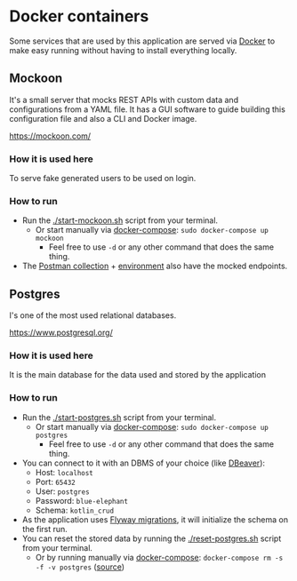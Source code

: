 # Docker containers
Some services that are used by this application are served via [Docker](https://www.docker.com/) to make easy
running without having to install everything locally.

## Mockoon
It's a small server that mocks REST APIs with custom data and configurations from a YAML file.
It has a GUI software to guide building this configuration file and also a CLI and Docker image.

https://mockoon.com/

### How it is used here
To serve fake generated users to be used on login.

### How to run
- Run the [./start-mockoon.sh](./start-mockoon.sh) script from your terminal.
  - Or start manually via [docker-compose](https://docs.docker.com/compose/): `sudo docker-compose up mockoon`
    - Feel free to use `-d` or any other command that does the same thing.
- The [Postman collection](../docs/fernandos-kotlin-crud.postman_collection.json) + [environment](../docs/fernandos-kotlin-crud.postman_environment.json) also have the mocked endpoints.

## Postgres
I's one of the most used relational databases.

https://www.postgresql.org/

### How it is used here
It is the main database for the data used and stored by the application

### How to run
- Run the [./start-postgres.sh](./start-postgres.sh) script from your terminal.
  - Or start manually via [docker-compose](https://docs.docker.com/compose/): `sudo docker-compose up postgres`
    - Feel free to use `-d` or any other command that does the same thing.
- You can connect to it with an DBMS of your choice (like [DBeaver](https://dbeaver.io/)):
  - Host: `localhost`
  - Port: `65432`
  - User: `postgres`
  - Password: `blue-elephant`
  - Schema: `kotlin_crud`
- As the application uses [Flyway migrations](https://flywaydb.org/), it will initialize the schema on the first run.
- You can reset the stored data by running the [./reset-postgres.sh](./reset-postgres.sh) script from your terminal.
  - Or by running manually via [docker-compose](https://docs.docker.com/compose/): `docker-compose rm -s -f -v postgres` ([source](https://stackoverflow.com/a/71796529))
